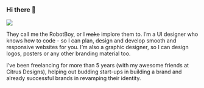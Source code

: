 ### Hi there 👋

<img src="https://blog.maruthisharma.com/images/header_ls.jpg"/>

They call me the RobotBoy, or I <strike>make</strike> implore them to.
I’m a UI designer who knows how to code - so I can plan, design and develop smooth and responsive websites for you. I’m also a graphic designer, so I can design logos, posters or any other branding material too.

I’ve been freelancing for more than 5 years (with my awesome friends at Citrus Designs), helping out budding start-ups in building a brand and already successful brands in revamping their identity.

<!--
**maruthip25/maruthip25** is a ✨ _special_ ✨ repository because its `README.md` (this file) appears on your GitHub profile.

Here are some ideas to get you started:

- 🔭 I’m currently working on ...
- 🌱 I’m currently learning ...
- 👯 I’m looking to collaborate on ...
- 🤔 I’m looking for help with ...
- 💬 Ask me about ...
- 📫 How to reach me: ...
- 😄 Pronouns: ...
- ⚡ Fun fact: ...
-->
